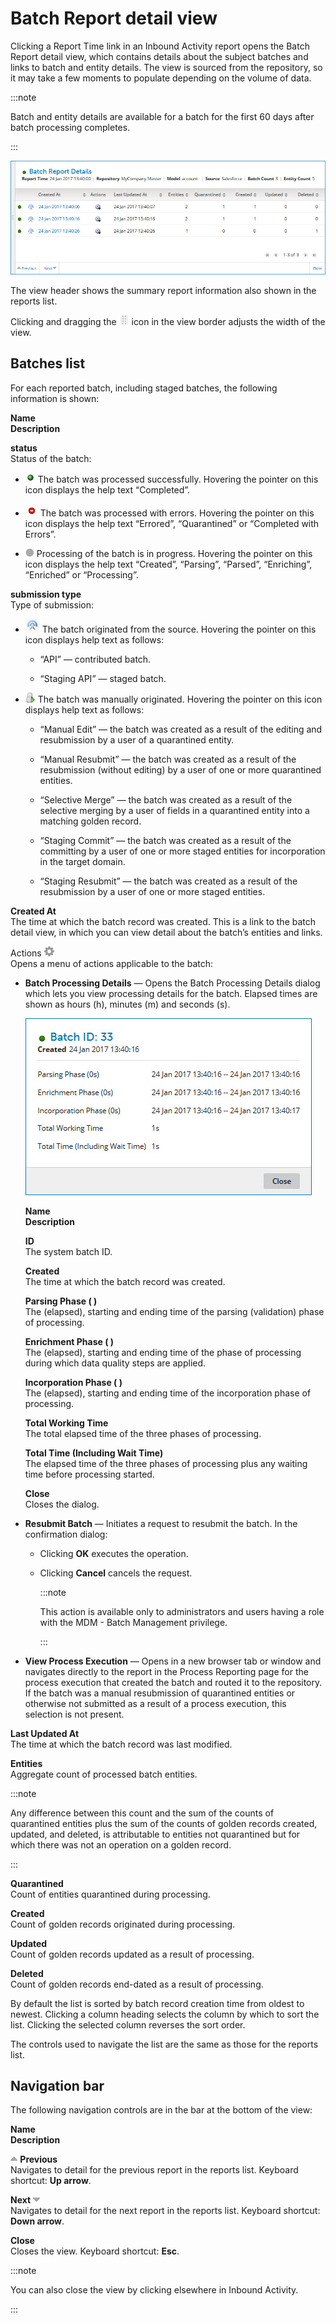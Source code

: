 # Batch Report detail view 

<head>
  <meta name="guidename" content="DataHub"/>
  <meta name="context" content="GUID-DED98FE4-8B0D-4A39-BD0D-0FB1DB0C3AC6"/>
</head>


Clicking a Report Time link in an Inbound Activity report opens the Batch Report detail view, which contains details about the subject batches and links to batch and entity details. The view is sourced from the repository, so it may take a few moments to populate depending on the volume of data.

:::note

Batch and entity details are available for a batch for the first 60 days after batch processing completes.

:::

![Batch Report Details view](../Images/Reporting/mdm-ps-reporting-detail_e31536dd-6085-4514-a1c3-4b7d3766fb9b.jpg)

The view header shows the summary report information also shown in the reports list.

Clicking and dragging the **![](../Images/main-ic-dots-8-gray-on-white_cabceea1-ba32-41cf-8eca-a6a3d43cf2f8.jpg)** icon in the view border adjusts the width of the view.

## Batches list 

For each reported batch, including staged batches, the following information is shown:

**Name**   
**Description**

**status**
<br />Status of the batch:

-   ![Green dot](../../Integration/Images/main-ic-sphere-green-shiny-16_2353f896-fb37-469e-a298-e0f86e86c240.jpg) The batch was processed successfully. Hovering the pointer on this icon displays the help text “Completed”.

-   ![Red dot](../../Integration/Images/main-ic-bar-white-on-red-circle-20_bb816599-0e68-436e-a92a-dafa82affda4.jpg) The batch was processed with errors. Hovering the pointer on this icon displays the help text “Errored”, “Quarantined” or “Completed with Errors”.

-   ![Gray dot icon](../../Integration/Images/main-ic-dot-gray-12_44f63a1e-aae0-4810-86e9-99fd1258c0ab.jpg) Processing of the batch is in progress. Hovering the pointer on this icon displays the help text “Created”, “Parsing”, “Parsed”, “Enriching”, “Enriched” or “Processing”.


**submission type**
<br />Type of submission:

-   ![](../../API%20Management/Images/main-ic-transmitter-radiating-23x22_3badbdf5-76db-4e3a-a475-98e642552b67.jpg) The batch originated from the source. Hovering the pointer on this icon displays help text as follows:

    -   “API” — contributed batch.

    -   “Staging API” — staged batch.

-   ![](../../API%20Management/Images/main-ic-snowman-green-arrow-16_bec211cb-e8b9-4646-bb28-453cff4a8b39.jpg) The batch was manually originated. Hovering the pointer on this icon displays help text as follows:

    -   “Manual Edit” — the batch was created as a result of the editing and resubmission by a user of a quarantined entity.

    -   “Manual Resubmit” — the batch was created as a result of the resubmission \(without editing\) by a user of one or more quarantined entities.

    -   “Selective Merge” — the batch was created as a result of the selective merging by a user of fields in a quarantined entity into a matching golden record.

    -   “Staging Commit” — the batch was created as a result of the committing by a user of one or more staged entities for incorporation in the target domain.

    -   “Staging Resubmit” — the batch was created as a result of the resubmission by a user of one or more staged entities.


**Created At**
<br />The time at which the batch record was created. This is a link to the batch detail view, in which you can view detail about the batch’s entities and links.

Actions **![](../Images/main-ic-gear-gray_54d864eb-b5de-4ee6-9b31-975dae0a5762.jpg)**
<br />Opens a menu of actions applicable to the batch:

-   **Batch Processing Details** — Opens the Batch Processing Details dialog which lets you view processing details for the batch. Elapsed times are shown as hours \(h\), minutes \(m\) and seconds \(s\).

    ![Batch Processing Details dialog](../Images/Reporting/mdm-db-reporting-batch-processing-details_1c0237a8-50fc-44cc-a382-9bc840ef389c.jpg)

    **Name**
    <br />**Description**

    **ID**
    <br />The system batch ID.

    **Created**
    <br />The time at which the batch record was created.

    **Parsing Phase \( \)**
    <br />The \(elapsed\), starting and ending time of the parsing \(validation\) phase of processing.

    **Enrichment Phase \( \)**
    <br />The \(elapsed\), starting and ending time of the phase of processing during which data quality steps are applied.

    **Incorporation Phase \( \)**
    <br />The \(elapsed\), starting and ending time of the incorporation phase of processing.

    **Total Working Time**
    <br />The total elapsed time of the three phases of processing.

    **Total Time \(Including Wait Time\)**
    <br />The elapsed time of the three phases of processing plus any waiting time before processing started.

    **Close**
    <br />Closes the dialog.

-   **Resubmit Batch** — Initiates a request to resubmit the batch. In the confirmation dialog:

    -   Clicking **OK** executes the operation.

    -   Clicking **Cancel** cancels the request.

        :::note

        This action is available only to administrators and users having a role with the MDM - Batch Management privilege.

        :::

-   **View Process Execution** — Opens in a new browser tab or window and navigates directly to the report in the Process Reporting page for the process execution that created the batch and routed it to the repository. If the batch was a manual resubmission of quarantined entities or otherwise not submitted as a result of a process execution, this selection is not present.


**Last Updated At**
<br />The time at which the batch record was last modified.

**Entities**
<br />Aggregate count of processed batch entities.

:::note

Any difference between this count and the sum of the counts of quarantined entities plus the sum of the counts of golden records created, updated, and deleted, is attributable to entities not quarantined but for which there was not an operation on a golden record.

:::

**Quarantined**
<br />Count of entities quarantined during processing.

**Created**
<br />Count of golden records originated during processing.

**Updated**
<br />Count of golden records updated as a result of processing.

**Deleted**
<br />Count of golden records end-dated as a result of processing.

By default the list is sorted by batch record creation time from oldest to newest. Clicking a column heading selects the column by which to sort the list. Clicking the selected column reverses the sort order.

The controls used to navigate the list are the same as those for the reports list.

## Navigation bar 

The following navigation controls are in the bar at the bottom of the view:

**Name**
<br />**Description**

**![](../Images/main-ic-arrow-gray-up_3394c903-2719-4d4b-82cc-ec8cd74d99d2.jpg) Previous**
<br />Navigates to detail for the previous report in the reports list. Keyboard shortcut: **Up arrow**.

**Next ![](../Images/main-ic-arrow-gray-down_c4b5bff8-7fde-4200-b305-68bff70fecf0.jpg)**
<br />Navigates to detail for the next report in the reports list. Keyboard shortcut: **Down arrow**.

**Close**
<br />Closes the view. Keyboard shortcut: **Esc**.

:::note

You can also close the view by clicking elsewhere in Inbound Activity.

:::